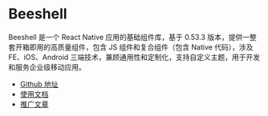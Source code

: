 # Beeshell

Beeshell 是一个 React Native 应用的基础组件库，基于 0.53.3 版本，提供一整套开箱即用的高质量组件，包含 JS 组件和复合组件（包含 Native 代码），涉及 FE、iOS、Android 三端技术，兼顾通用性和定制化，支持自定义主题，用于开发和服务企业级移动应用。

- [Github 地址](https://github.com/meituan/beeshell)
- [使用文档](./docs/index.md)
- [推广文章](./docs/popularize.md)
